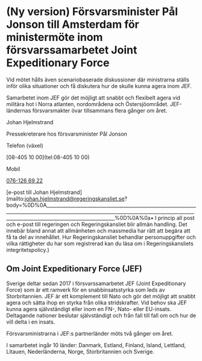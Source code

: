 # (Ny version) Försvarsminister Pål Jonson till Amsterdam för ministermöte inom försvarssamarbetet Joint Expeditionary Force

Vid mötet hålls även scenariobaserade diskussioner där ministrarna ställs inför olika situationer och få diskutera hur de skulle kunna agera inom JEF.

Samarbetet inom JEF gör det möjligt att snabbt och flexibelt agera vid militära hot i Norra atlanten, nordområdena och Östersjöområdet. JEF\-ländernas försvarsmakter övar tillsammans flera gånger om året.

Johan Hjelmstrand

Pressekreterare hos försvarsminister Pål Jonson


Telefon (växel)

[08\-405 10 00](tel:08-405 10 00)



Mobil

[076\-126 69 22](tel:)



[e\-post till Johan Hjelmstrand](mailto:johan.hjelmstrand@regeringskansliet.se?body=%0D%0A_________________________________________________________________________________________________________________________________________________________________________________________%0D%0A%0a• I princip all post och e-post till regeringen och Regeringskansliet blir allmän handling. Det innebär bland annat att allmänheten och massmedia har rätt att begära att få ta del av innehållet. Hur Regeringskansliet behandlar personuppgifter och vilka rättigheter du har som registrerad kan du läsa om i Regeringskansliets integritetspolicy.)



## Om Joint Expeditionary Force (JEF)

Sverige deltar sedan 2017 i försvarssamarbetet JEF (Joint Expeditionary Force) som är ett ramverk för en snabbinsatsstyrka som leds av Storbritannien. JEF är ett komplement till Nato och gör det möjligt att snabbt agera och sätta ihop en styrka från olika stridskrafter. Vid behov ska JEF kunna agera självständigt eller inom en FN\-, Nato\- eller EU\-insats. Deltagande nationer beslutar självständigt och från fall till fall om och hur de vill delta i en insats.

Försvarsministrarna i JEF:s partnerländer möts två gånger om året.

I samarbetet ingår 10 länder: Danmark, Estland, Finland, Island, Lettland, Litauen, Nederländerna, Norge, Storbritannien och Sverige.
